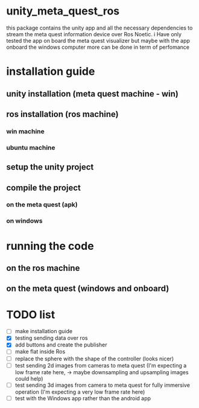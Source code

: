 # unity_meta_quest_ros

this package contains the unity app and all the necessary dependencies to stream the meta quest information device over Ros Noetic. i Have only tested the app on board the meta quest visualizer but maybe with the app onboard the windows computer more can be done in term of perfomance

# installation guide

## unity installation (meta quest machine - win)

## ros installation (ros machine)

### win machine

### ubuntu machine

## setup the unity project

## compile the project

### on the meta quest (apk)

### on windows

# running the code

## on the ros machine

## on the meta quest (windows and onboard)





# TODO list
- [ ] make installation guide
- [x] testing sending data over ros
- [x] add buttons and create the publisher 
- [ ] make flat inside Ros
- [ ] replace the sphere with the shape of the controller (looks nicer)
- [ ] test sending 2d images from cameras to meta quest (I'm expecting a low frame rate here, -> maybe downsampling and upsampling images could help)
- [ ] test sending 3d images from camera to meta quest for fully immersive operation (I'm expecting a very low frame rate here)
- [ ] test with the Windows app rather than the android app
